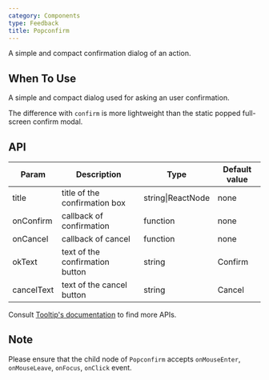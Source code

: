 ```yaml
---
category: Components
type: Feedback
title: Popconfirm
---
```


A simple and compact confirmation dialog of an action.

## When To Use

A simple and compact dialog used for asking an user confirmation.

The difference with `confirm` is more lightweight than the static popped full-screen confirm modal.

## API

| Param     | Description   | Type     | Default value       |
|-----------|------------------------------------------|---------------|--------|
| title     | title of the confirmation box                             | string\|ReactNode | none     |
| onConfirm | callback of confirmation                           | function      | none     |
| onCancel  | callback of cancel                           | function      | none     |
| okText    | text of the confirmation button                              | string        | Confirm   |
| cancelText| text of the cancel button                              | string        | Cancel   |

Consult [Tooltip's documentation](https://ant.design/components/tooltip/#API) to find more APIs.

## Note

Please ensure that the child node of `Popconfirm` accepts `onMouseEnter`, `onMouseLeave`, `onFocus`, `onClick` event.
